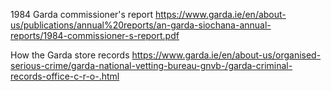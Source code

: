 
1984 Garda commissioner's report
https://www.garda.ie/en/about-us/publications/annual%20reports/an-garda-siochana-annual-reports/1984-commissioner-s-report.pdf

How the Garda store records
https://www.garda.ie/en/about-us/organised-serious-crime/garda-national-vetting-bureau-gnvb-/garda-criminal-records-office-c-r-o-.html